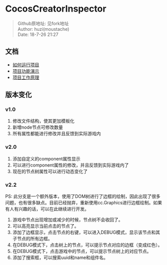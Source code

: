 # CocosCreatorInspector

> Github原地址: 见fork地址<br>
> Author: huzi(moustache)<br>
> Date: 18-7-26 21:27

## 文档

 - [如何运行项目](https://github.com/bilibiliChangKai/CocosCreatorInspector/blob/v2.2-use-DOM/doc/%E5%A6%82%E4%BD%95%E8%BF%90%E8%A1%8C%E9%A1%B9%E7%9B%AE.md)
 - [项目功能演示](https://github.com/bilibiliChangKai/CocosCreatorInspector/blob/v2.2-use-DOM/doc/%E9%A1%B9%E7%9B%AE%E5%8A%9F%E8%83%BD%E6%BC%94%E7%A4%BA.md)
 - [项目工作原理](https://github.com/bilibiliChangKai/CocosCreatorInspector/blob/v2.2-use-DOM/doc/%E9%A1%B9%E7%9B%AE%E5%B7%A5%E4%BD%9C%E5%8E%9F%E7%90%86.md)

## 版本变化

### v1.0

 1. 修改文件结构，使其更加模板化
 2. 新增node节点可修改数量
 3. 所有属性都能进行修改并且反馈到实际游戏内

### v2.0

 1. 添加自定义的component属性显示
 2. 可以进行component属性的修改，并且反馈到实际游戏内了
 3. 现在的节点树属性可以进行动态变化了

### v2.2

PS: 此分支是一个额外版本，使用了DOM树进行了边框的绘制，因此出现了很多问题，也有很多缺点。目前已经抛弃，重新使用cc.Graphics进行边框绘制。如果有人有兴趣的话，可以在此继续进行开发。

 1. 游戏中节点出现增加或减少的时候，节点树不会收回了。
 1. 可以高亮显示当前点击的节点了。
 1. 添加了边框显示，点击节点的右键，可以进入DEBUG模式，显示该节点和其子节点的所有边框。
 2. 在DEBUG模式下，点击树上的节点，可以提示节点对应的边框（变成红色）。
 3. 在DEBUG模式下，点击游戏中的节点，可以提示节点树上的对应节点。
 3. 添加了搜索框，可以搜索uuid和name和组件名。
